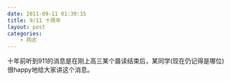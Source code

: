 ```yaml
---
date: 2011-09-11 01:39:15
title: 9/11 十周年
layout: post
categories:
    - 网志
---
```

十年前听到911的消息是在刚上高三某个晨读结束后，某同学(现在仍记得是哪位)很happy地给大家讲这个消息。

&nbsp;
